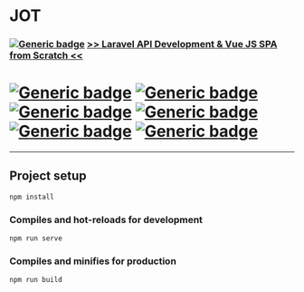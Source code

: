 # JOT
### [![Generic badge](https://img.shields.io/badge/Udemy-Course-red.svg?style=for-the-badge&logo=Udemy)](https://www.udemy.com/) [>> Laravel API Development & Vue JS SPA from Scratch <<](https://www.udemy.com/course/laravel-api-development-vue-js-spa-from-scratch/) 
# [![Generic badge](https://img.shields.io/badge/Used-HTML-green.svg?style=plastic&logo=HTML5)](https://developer.mozilla.org/en-US/docs/Web/Guide/HTML/HTML5) [![Generic badge](https://img.shields.io/badge/Used-CSS-blue.svg?style=plastic&logo=CSS3)](https://www.tutorialrepublic.com/css-tutorial/) [![Generic badge](https://img.shields.io/badge/Used-JS-yellow.svg?style=plastic&logo=JavaScript)](https://developer.mozilla.org/en-US/docs/Web/JavaScript) [![Generic badge](https://img.shields.io/badge/Used-VUE-BRIGHTGREEN.svg?style=plastic&logo=Vue.js)](https://vuejs.org/) [![Generic badge](https://img.shields.io/badge/Used-PHP-lightgrey.svg?style=plastic&logo=PHP)](https://www.php.net/) [![Generic badge](https://img.shields.io/badge/Used-Laravel-red.svg?style=plastic&logo=Laravel)](https://laravel.com/)

<hr>

## Project setup
```
npm install
```

### Compiles and hot-reloads for development
```
npm run serve
```

### Compiles and minifies for production
```
npm run build
```

